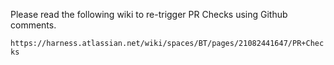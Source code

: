 Please read the following wiki to re-trigger PR Checks using Github comments.

`https://harness.atlassian.net/wiki/spaces/BT/pages/21082441647/PR+Checks`
